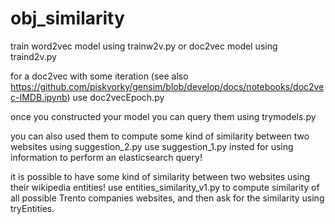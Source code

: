 # obj_similarity

train word2vec model using trainw2v.py or doc2vec model using traind2v.py

for a doc2vec with some iteration (see also https://github.com/piskvorky/gensim/blob/develop/docs/notebooks/doc2vec-IMDB.ipynb)
use doc2vecEpoch.py

once you constructed your model you can query them using trymodels.py

you can also used them to compute some kind of similarity between two websites using suggestion_2.py
use suggestion_1.py insted for using information to perform an elasticsearch query!

it is possible to have some kind of similarity between two websites using their wikipedia entities! 
use entities_similarity_v1.py to compute similarity of all possible Trento companies websites, and then 
ask for the similarity using tryEntities.
